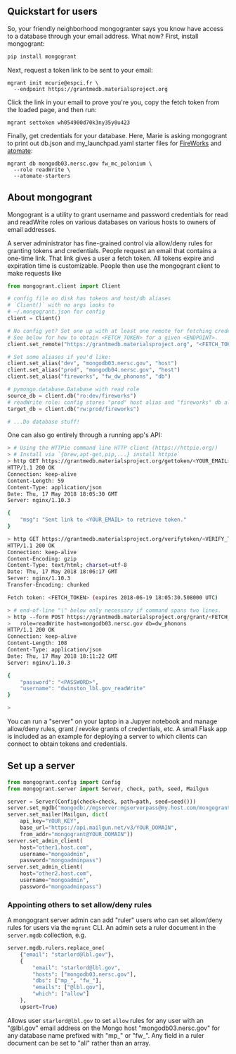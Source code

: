 ## Quickstart for users

So, your friendly neighborhood mongogranter says you know have access to a
database through your email address. What now? First, install mongogrant:
```bash
pip install mongogrant
```
Next, request a token link to be sent to your email:
```
mgrant init mcurie@espci.fr \
  --endpoint https://grantmedb.materialsproject.org
```
Click the link in your email to prove you're you, copy the fetch token from the
loaded page, and then run:
```
mgrant settoken wh054900d70k3ny35y0u423
```
Finally, get credentials for your database. Here, Marie is asking mongogrant to
print out db.json and my_launchpad.yaml starter files for
[FireWorks](https://materialsproject.github.io/fireworks/) and
[atomate](https://atomate.org/):
```
mgrant db mongodb03.nersc.gov fw_mc_polonium \
  --role readWrite \
  --atomate-starters
```
## About mongogrant

Mongogrant is a utility to grant username and password
credentials for read and readWrite roles on various databases
on various hosts to owners of email addresses.

A server administrator has fine-grained control via
allow/deny rules for granting tokens and credentials.
People request an email that contains a one-time link. That
link gives a user a fetch token. All tokens expire and
expiration time is customizable. People then use the
mongogrant client to make requests like

```python
from mongogrant.client import Client

# config file on disk has tokens and host/db aliases
# `Client()` with no args looks to
# ~/.mongogrant.json for config
client = Client()

# No config yet? Set one up with at least one remote for fetching credentials
# See below for how to obtain <FETCH_TOKEN> for a given <ENDPOINT>.
client.set_remote("https://grantmedb.materialsproject.org", "<FETCH_TOKEN>")

# Set some aliases if you'd like:
client.set_alias("dev", "mongodb03.nersc.gov", "host")
client.set_alias("prod", "mongodb04.nersc.gov", "host")
client.set_alias("fireworks", "fw_dw_phonons", "db")

# pymongo.database.Database with read role
source_db = client.db("ro:dev/fireworks")
# readWrite role: config stores "prod" host alias and "fireworks" db alias
target_db = client.db("rw:prod/fireworks")

# ...Do database stuff!
```

One can also go entirely through a running app's API:

```bash
> # Using the HTTPie command line HTTP client (https://httpie.org/)
> # Install via `{brew,apt-get,pip,...} install httpie`
> http GET https://grantmedb.materialsproject.org/gettoken/<YOUR_EMAIL>
HTTP/1.1 200 OK
Connection: keep-alive
Content-Length: 59
Content-Type: application/json
Date: Thu, 17 May 2018 18:05:30 GMT
Server: nginx/1.10.3

{
    "msg": "Sent link to <YOUR_EMAIL> to retrieve token."
}

> http GET https://grantmedb.materialsproject.org/verifytoken/<VERIFY_TOKEN>
HTTP/1.1 200 OK
Connection: keep-alive
Content-Encoding: gzip
Content-Type: text/html; charset=utf-8
Date: Thu, 17 May 2018 18:06:17 GMT
Server: nginx/1.10.3
Transfer-Encoding: chunked

Fetch token: <FETCH_TOKEN> (expires 2018-06-19 18:05:30.508000 UTC)

> # end-of-line "\" below only necessary if command spans two lines.
> http --form POST https://grantmedb.materialsproject.org/grant/<FETCH_TOKEN> \
>   role=readWrite host=mongodb03.nersc.gov db=dw_phonons
HTTP/1.1 200 OK
Connection: keep-alive
Content-Length: 108
Content-Type: application/json
Date: Thu, 17 May 2018 18:11:22 GMT
Server: nginx/1.10.3

{
    "password": "<PASSWORD>",
    "username": "dwinston_lbl.gov_readWrite"
}

>
```

You can run a "server" on your laptop in a Jupyer notebook
and manage allow/deny rules, grant / revoke grants of
credentials, etc. A small Flask app
is included as an example for deploying a server to which
clients can connect to obtain tokens and credentials. 

## Set up a server

```python
from mongogrant.config import Config
from mongogrant.server import Server, check, path, seed, Mailgun

server = Server(Config(check=check, path=path, seed=seed()))
server.set_mgdb("mongodb://mgserver:mgserverpass@my.host.com/mongogrant")
server.set_mailer(Mailgun, dict(
    api_key="YOUR_KEY",
    base_url="https://api.mailgun.net/v3/YOUR_DOMAIN",
    from_addr="mongogrant@YOUR_DOMAIN"))
server.set_admin_client(
    host="other1.host.com",
    username="mongoadmin",
    password="mongoadminpass")
server.set_admin_client(
    host="other2.host.com",
    username="mongoadmin",
    password="mongoadminpass")
```

### Appointing others to set allow/deny rules

A mongogrant server admin can add "ruler" users who can set allow/deny rules for users via the `mgrant` CLI. An admin sets a ruler document in the `server.mgdb` collection, e.g.
```python
server.mgdb.rulers.replace_one(
    {"email": "starlord@lbl.gov"},
    {
        "email": "starlord@lbl.gov",
        "hosts": ["mongodb03.nersc.gov"],
        "dbs": ["mp_", "fw_"],
        "emails": ["@lbl.gov"],
        "which": ["allow"]
    },
    upsert=True)
```
Allows user `starlord@lbl.gov` to set `allow` rules for any user with an "@lbl.gov" email address on the Mongo host "mongodb03.nersc.gov" for any database name prefixed with "mp_" or "fw_". Any field in a ruler document can be set to "all" rather than an array.

